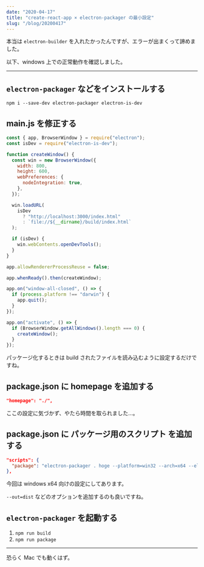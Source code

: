 ```yaml
---
date: "2020-04-17"
title: "create-react-app × electron-packager の最小設定"
slug: "/blog/20200417"
---
```


本当は `electron-builder` を入れたかったんですが、エラーが出まくって諦めました。

以下、windows 上での正常動作を確認しました。

---

## `electron-packager` などをインストールする

`npm i --save-dev electron-packager electron-is-dev`

## main.js を修正する

```js
const { app, BrowserWindow } = require("electron");
const isDev = require("electron-is-dev");

function createWindow() {
  const win = new BrowserWindow({
    width: 800,
    height: 600,
    webPreferences: {
      nodeIntegration: true,
    },
  });

  win.loadURL(
    isDev
      ? "http://localhost:3000/index.html"
      : `file://${__dirname}/build/index.html`
  );

  if (isDev) {
    win.webContents.openDevTools();
  }
}

app.allowRendererProcessReuse = false;

app.whenReady().then(createWindow);

app.on("window-all-closed", () => {
  if (process.platform !== "darwin") {
    app.quit();
  }
});

app.on("activate", () => {
  if (BrowserWindow.getAllWindows().length === 0) {
    createWindow();
  }
});
```

パッケージ化するときは build されたファイルを読み込むように設定するだけですね。

## package.json に homepage を追加する

```json
"homepage": "./",
```

ここの設定に気づかず、やたら時間を取られました…。

## package.json に パッケージ用のスクリプト を追加する

```json
"scripts": {
  "package": "electron-packager . hoge --platform=win32 --arch=x64 --electronVersion=8.2.3 --overwrite"
},
```

今回は windows x64 向けの設定にしてあります。

`--out=dist` などのオプションを追加するのも良いですね。

## `electron-packager` を起動する

1. `npm run build`
2. `npm run package`

---

恐らく Mac でも動くはず。
